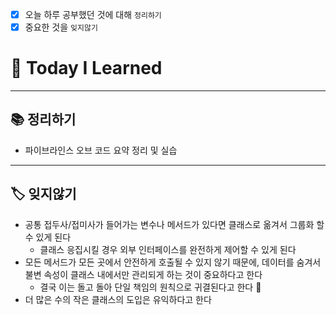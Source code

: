 - [x] 오늘 하루 공부했던 것에 대해 `정리하기`
- [x] 중요한 것을 `잊지않기`

# 🚩 Today I Learned

---

## 📚 정리하기

- 파이브라인스 오브 코드 요약 정리 및 실습

---

## 🏷 잊지않기

- 공통 접두사/접미사가 들어가는 변수나 메서드가 있다면 클래스로 옮겨서 그룹화 할 수 있게 된다
  - 클래스 응집시킬 경우 외부 인터페이스를 완전하게 제어할 수 있게 된다
- 모든 메서드가 모든 곳에서 안전하게 호출될 수 있지 않기 때문에, 데이터를 숨겨서 불변 속성이 클래스 내에서만 관리되게 하는 것이 중요하다고 한다
  - 결국 이는 돌고 돌아 단일 책임의 원칙으로 귀결된다고 한다 👀
- 더 많은 수의 작은 클래스의 도입은 유익하다고 한다
